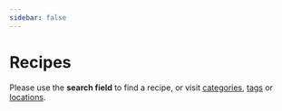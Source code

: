 ```yaml
---
sidebar: false
---
```


# Recipes

Please use the **search field** to find a recipe, or visit [categories](./category/), [tags](./tag/) or [locations](./location/).
